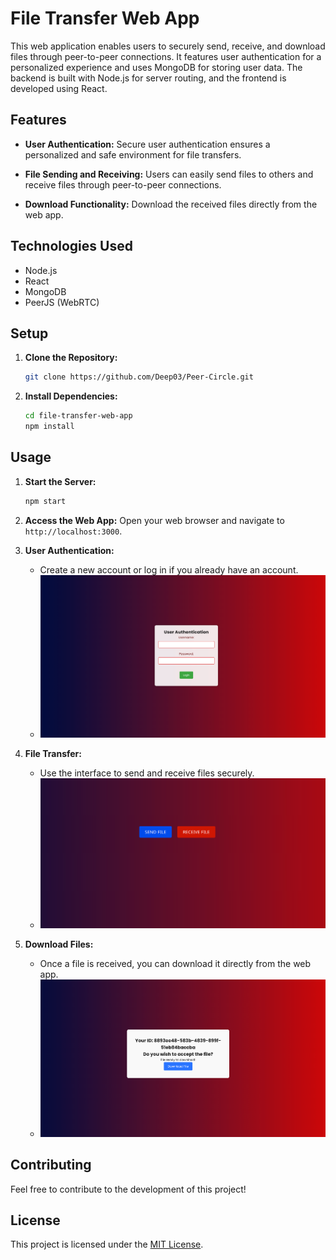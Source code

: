 # File Transfer Web App

This web application enables users to securely send, receive, and download files through peer-to-peer connections. It features user authentication for a personalized experience and uses MongoDB for storing user data. The backend is built with Node.js for server routing, and the frontend is developed using React.

## Features

- **User Authentication:** Secure user authentication ensures a personalized and safe environment for file transfers.

- **File Sending and Receiving:** Users can easily send files to others and receive files through peer-to-peer connections.

- **Download Functionality:** Download the received files directly from the web app.

## Technologies Used

- Node.js
- React
- MongoDB
- PeerJS (WebRTC)


## Setup

1. **Clone the Repository:**
   ```bash
   git clone https://github.com/Deep03/Peer-Circle.git
   ```

2. **Install Dependencies:**
   ```bash
   cd file-transfer-web-app
   npm install
   ```

## Usage

1. **Start the Server:**
   ```bash
   npm start
   ```

2. **Access the Web App:**
   Open your web browser and navigate to `http://localhost:3000`.

3. **User Authentication:**
   - Create a new account or log in if you already have an account.
   - ![Screenshot 1](screenshots/app1.png)

4. **File Transfer:**
   - Use the interface to send and receive files securely.
   - ![Screenshot 2](screenshots/app2.png)

5. **Download Files:**
   - Once a file is received, you can download it directly from the web app.
   - ![Screenshot 1](screenshots/app5.png)

## Contributing

Feel free to contribute to the development of this project!

## License

This project is licensed under the [MIT License](LICENSE).
```
